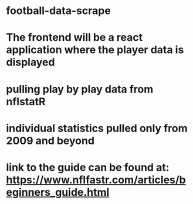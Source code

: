 # football-data-scrape
# The frontend will be a react application where the player data is displayed 
# pulling play by play data from nflstatR
# individual statistics pulled only from 2009 and beyond
# link to the guide can be found at: https://www.nflfastr.com/articles/beginners_guide.html
